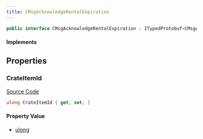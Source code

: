 ```yaml
---
title: CMsgAcknowledgeRentalExpiration
---
```


```csharp
public interface CMsgAcknowledgeRentalExpiration : ITypedProtobuf<CMsgAcknowledgeRentalExpiration>, INativeHandle
```

#### Implements

## Properties

### CrateItemId

[Source Code](https://github.com/swiftly-solution/swiftlys2/blob/main/managed/src/SwiftlyS2.Generated/Protobufs/Interfaces/CMsgAcknowledgeRentalExpiration.cs#L13)

```csharp
ulong CrateItemId { get; set; }
```

#### Property Value

- [ulong](https://learn.microsoft.com/dotnet/api/system.uint64)

